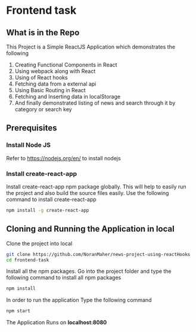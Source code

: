 # Frontend task 

## What is in the Repo

This Project is a Simple ReactJS Application which demonstrates the following

1. Creating Functional Components in React
2. Using webpack along with React
3. Using of React hooks
4. Fetching data from a external api
5. Using Basic Routing in React
6. Fetching and Inserting data in localStorage
7. And finally demonstrated listing of news and search through it by category or search key


## Prerequisites

### Install Node JS

Refer to https://nodejs.org/en/ to install nodejs

### Install create-react-app

Install create-react-app npm package globally. This will help to easily run the project and also build the source files easily. Use the following command to install create-react-app

```bash
npm install -g create-react-app
```

## Cloning and Running the Application in local

Clone the project into local

```bash
git clone https://github.com/NoranMaher/news-project-using-reactHooks
cd frontend-task
```

Install all the npm packages. Go into the project folder and type the following command to install all npm packages

```bash
npm install
```

In order to run the application Type the following command

```bash
npm start
```

The Application Runs on **localhost:8080**
